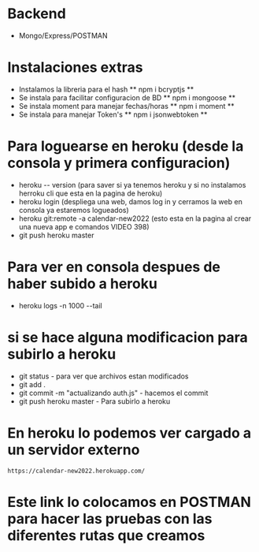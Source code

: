 # Backend 

* Mongo/Express/POSTMAN

# Instalaciones extras

- Instalamos la libreria para el hash ** npm i bcryptjs **
- Se instala para facilitar configuracion de BD ** npm i mongoose **
- Se instala moment para manejar fechas/horas ** npm i moment **
- Se instala para manejar Token's  ** npm i jsonwebtoken **

# Para loguearse en heroku (desde la consola y primera configuracion) 

- heroku -- version (para saver si ya tenemos heroku y si no instalamos herroku cli que esta en la pagina de heroku)
- heroku login (despliega una web, damos log in y cerramos la web en consola ya estaremos logueados)
- heroku git:remote -a calendar-new2022 (esto esta en la pagina al crear una nueva app e comandos VIDEO 398)
- git push heroku master

# Para ver en consola despues de haber subido a heroku

- heroku logs -n 1000 --tail

# si se hace alguna modificacion para subirlo a heroku

- git status - para ver que archivos estan modificados
- git add .
- git commit -m "actualizando auth.js" - hacemos el commit
- git push heroku master - Para subirlo a heroku

# En heroku lo podemos ver cargado a un servidor externo

    https://calendar-new2022.herokuapp.com/

# Este link lo colocamos en POSTMAN para hacer las pruebas con las diferentes rutas que creamos